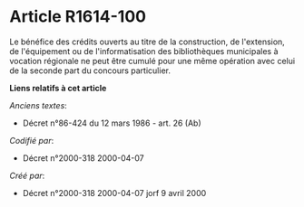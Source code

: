 # Article R1614-100

Le bénéfice des crédits ouverts au titre de la construction, de l'extension, de l'équipement ou de l'informatisation des
bibliothèques municipales à vocation régionale ne peut être cumulé pour une même opération avec celui de la seconde part du
concours particulier.

**Liens relatifs à cet article**

_Anciens textes_:

  - Décret n°86-424 du 12 mars 1986 - art. 26 (Ab)

_Codifié par_:

  - Décret n°2000-318 2000-04-07

_Créé par_:

  - Décret n°2000-318 2000-04-07 jorf 9 avril 2000
